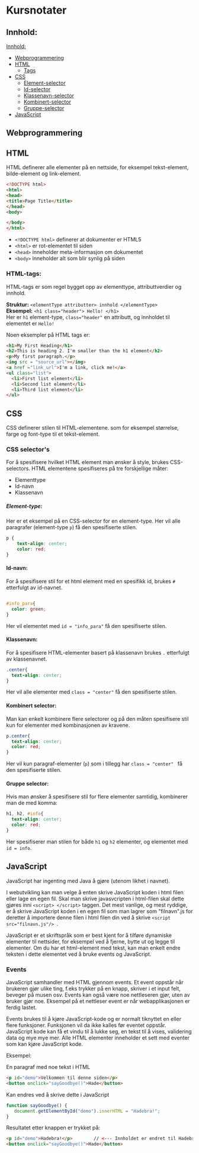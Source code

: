 # Kursnotater


## Innhold:

[Innhold:](#innhold)
- [Webprogrammering](#webprogrammering)
- [HTML](#html)
  - [Tags](HTML-tags)
- [CSS](#css)
  - [Element-selector](#Element-selector)
  - [Id-selector](#Id-selector)
  - [Klassenavn-selector](#Class-selector)
  - [Kombinert-selector](#Combined-selector)
  - [Gruppe-selector](#Group-selector)
- [JavaScript](#javascript)


## Webprogrammering


## HTML
HTML definerer alle elementer på en nettside, for eksempel tekst-element, bilde-element og link-element.

```HTML
<!DOCTYPE html>
<html>
<head>
<title>Page Title</title>
</head>
<body>

</body>
</html>
```

- `<!DOCTYPE html>` definerer at dokumenter er HTML5
- `<html>` er rot-elementet til siden
- `<head>` inneholder meta-informasjon om dokumentet
- `<body>` inneholder alt som blir synlig på siden


### HTML-tags:
HTML-tags er som regel bygget opp av elementtype, attributtverdier og innhold.

**Struktur:** `<elementType attributter> innhold </elementType>`  
**Eksempel:** `<h1 class="header"> Hello! </h1> `  
Her er `h1` element-type, `class="header"` en attributt, og innholdet til elementet er `Hello!`

Noen eksempler på HTML tags er:

``` HTML
<h1>My First Heading</h1>
<h2>This is heading 2. I'm smaller than the h1 element</h2>
<p>My first paragraph.</p>
<img src = "source_url"></img>
<a href ="link_url">I'm a link, click me!</a>
<ul class="list">
  <li>First list element</li>
  <li>Second list element</li>
  <li>Third list element</li>
</ul>

```

## CSS

CSS definerer stilen til HTML-elementene. som for eksempel størrelse, farge og font-type til et tekst-element.

### CSS selector's
For å spesifisere hvilket HTML element man ønsker å style, brukes CSS-selectors. HTML elementene spesifiseres på tre forskjellige måter:

- Elementtype
- Id-navn
- Klassenavn


##### Element-type: <a name="Element-selector"></a>
Her er et eksempel på en CSS-selector for en element-type. Her vil alle paragrafer (element-type `p`) få den spesifiserte stilen.

``` CSS
p {
    text-align: center;
    color: red;
}
```

#### Id-navn: <a name="Id-selector"></a>
For å spesifisere stil for et html element med en spesifikk id, brukes `#` etterfulgt av id-navnet.

```CSS

#info_para{
  color: green;
}

```
Her vil elementet med `id = "info_para"` få den spesifiserte stilen.


#### Klassenavn: <a name="Class-selector"></a>
For å spesifisere HTML-elementer basert på klassenavn brukes `.` etterfulgt av klassenavnet.

```CSS
.center{
  text-align: center;
}

```

Her vil alle elementer med `class = "center"` få den spesifiserte stilen.


#### Kombinert selector: <a name="Combined-selector"></a>
Man kan enkelt kombinere flere selectorer og på den måten spesifisere stil kun for elementer med kombinasjonen av kravene.

```CSS
p.center{
  text-align: center;
  color: red;
}
```
Her vil kun paragraf-elementer (`p`) som i tillegg har `class = "center" ` få den spesifiserte stilen.


#### Gruppe selector: <a name="Group-selector"></a>
Hvis man ønsker å spesifisere stil for flere elementer samtidig, kombinerer man de med komma:

```CSS
h1, h2, #info{
  text-align: center;
  color: red;
}
```

Her spesifiserer man stilen for både `h1` og `h2` elementer, og elementet med `id = info`.


## JavaScript
JavaScript har ingenting med Java å gjøre (utenom likhet i navnet).

I webutvikling kan man velge å enten skrive JavaScript koden i html filen eller lage en egen fil. Skal man skrive javasvcripten i html-filen skal dette gjøres inni `<script> </script>` taggen. Det mest vanlige, og mest ryddige, er å skrive JavaScript koden i en egen fil som man lagrer som "filnavn".js for deretter å importere denne filen i html filen din ved å skrive `<script src="filnavn.js"/> `.

JavaScript er et skriftspråk som er best kjent for å tilføre dynamiske elementer til nettsider, for eksempel ved å fjerne, bytte ut og legge til elementer. Om du har et html-element med tekst, kan man enkelt endre teksten i dette elementet ved å bruke events og JavaScript.

### Events
JavaScript samhandler med HTML gjennom events. Et event oppstår når brukeren gjør ulike ting, f.eks trykker på en knapp, skriver i et input felt, beveger på musen osv. Events kan også være noe nettleseren gjør, uten av bruker gjør noe. Eksempel på et nettleser event er når webapplikasjonen er ferdig lastet.

Events brukes til å kjøre JavaScript-kode og er normalt tiknyttet en eller flere funksjoner. Funksjonen vil da ikke kalles før eventet oppstår. JavaScript kode kan få et vindu til å lukke seg, en tekst til å vises, validering data og mye mye mer. Alle HTML elementer inneholder et sett med eventer som kan kjøre JavaScript kode.

Eksempel:

En paragraf med noe tekst i HTML

```HTML
<p id="demo">Velkommen til denne siden</p>
<button onclick="sayGoodbye()">Hade</button>
```

Kan endres ved å skrive dette i JavaScript

```js
function sayGoodbye() {
   document.getElementById("demo").innerHTML = "Hadebra!";
}
```

Resultatet etter knappen er trykket på:
```HTML
<p id="demo">Hadebra!</p>        // <--- Innholdet er endret til Hadebra!
<button onclick="sayGoodbye()">Hade</button>
```

